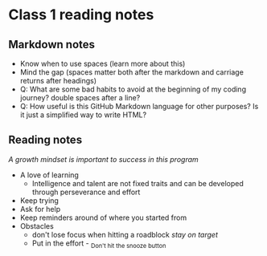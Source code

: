 # Class 1 reading notes

## Markdown notes

- Know when to use spaces (learn more about this)
- Mind the gap (spaces matter both after the markdown and carriage returns after headings)
- Q: What are some bad habits to avoid at the beginning of my coding journey? double spaces after a line?
- Q: How useful is this GitHub Markdown language for other purposes? Is it just a simplified way to write HTML?

## Reading notes

*A growth mindset is important to success in this program*
- A love of learning
  - Intelligence and talent are not fixed traits and can be developed through perseverance and effort
- Keep trying
- Ask for help
- Keep reminders around of where you started from
- Obstacles
  - don't lose focus when hitting a roadblock *stay on target* 
  - Put in the effort - <sub>Don't hit the snooze button</sub> 

